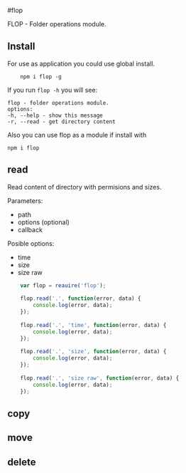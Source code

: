 #flop

FLOP - Folder operations module.

## Install
For use as application you could use global install.

```
    npm i flop -g
````

If you run `flop -h` you will see:

```
flop - folder operations module.
options:
-h, --help - show this message
-r, --read - get directory content
```

Also you can use flop as a module if install with
```
npm i flop
```

## read
Read content of directory with permisions and sizes.

Parameters:
- path
- options (optional)
- callback

Posible options:
- time
- size
- size raw

```js
    var flop = reauire('flop');
    
    flop.read('.', function(error, data) {
        console.log(error, data);
    });
    
    flop.read('.', 'time', function(error, data) {
        console.log(error, data);
    });
    
    flop.read('.', 'size', function(error, data) {
        console.log(error, data);
    });
    
    flop.read('.', 'size raw', function(error, data) {
        console.log(error, data);
    });
```
## copy
## move
## delete